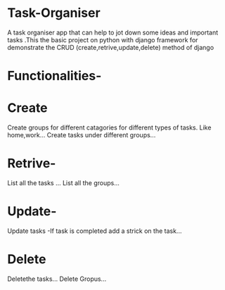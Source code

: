 # Task-Organiser
A task organiser app that can help to jot down some ideas and important tasks .This the basic project on python with django framework for demonstrate the CRUD (create,retrive,update,delete) method of django
# Functionalities-
# Create 
Create groups for different catagories for different types of tasks. Like home,work...
Create tasks under different groups...
# Retrive-
List all the tasks ...
List all the groups...
# Update-
Update tasks -If task is completed add a strick on the task...
# Delete
Deletethe tasks...
Delete Gropus...


